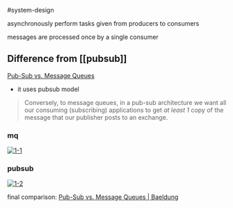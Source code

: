 #system-design 

asynchronously perform tasks given from producers to consumers

messages are processed once by a single consumer

## Difference from [[pubsub]]
[Pub-Sub vs. Message Queues](https://www.baeldung.com/pub-sub-vs-message-queues)
- it uses pubsub model
>Conversely, to message queues, in a pub-sub architecture we want all our consuming (subscribing) applications to get _at least 1_ copy of the message that our publisher posts to an exchange.

### mq

[![1-1](https://www.baeldung.com/wp-content/uploads/2021/07/1-1.png)](https://www.baeldung.com/wp-content/uploads/2021/07/1-1.png)

### pubsub

[![1-2](https://www.baeldung.com/wp-content/uploads/2021/07/4.png)](https://www.baeldung.com/wp-content/uploads/2021/07/4.png)

final comparison: [Pub-Sub vs. Message Queues | Baeldung](https://www.baeldung.com/pub-sub-vs-message-queues#comparison)